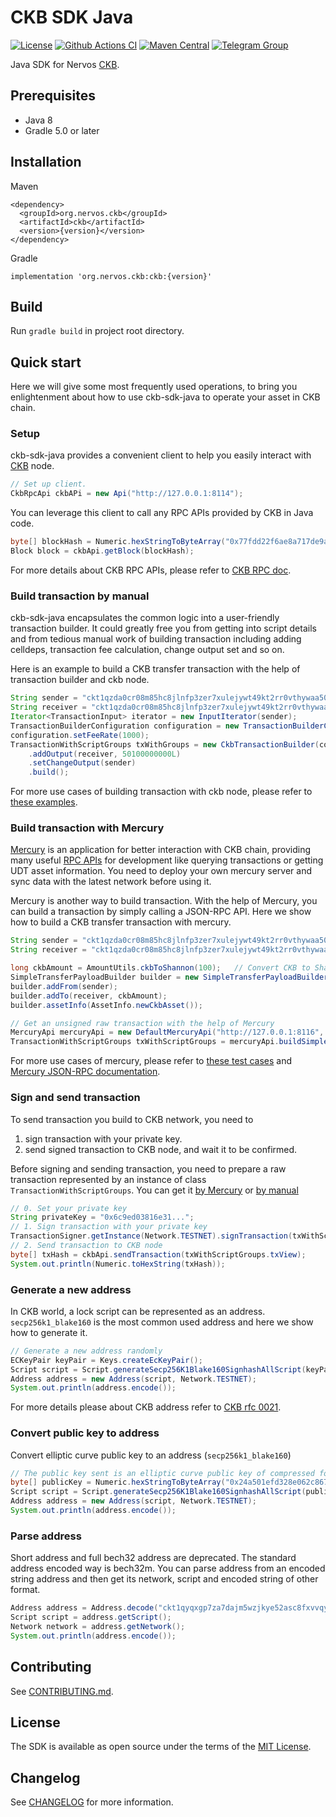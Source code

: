 # CKB SDK Java

[![License](https://img.shields.io/badge/license-MIT-green)](https://github.com/nervosnetwork/ckb-sdk-java/blob/develop/LICENSE)
[![Github Actions CI](https://github.com/nervosnetwork/ckb-sdk-java/workflows/CI/badge.svg?branch=develop)](https://github.com/nervosnetwork/ckb-sdk-java/actions)
[![Maven Central](https://maven-badges.herokuapp.com/maven-central/org.nervos.ckb/ckb/badge.svg)](https://maven-badges.herokuapp.com/maven-central/org.nervos.ckb/ckb)
[![Telegram Group](https://cdn.rawgit.com/Patrolavia/telegram-badge/8fe3382b/chat.svg)](https://t.me/nervos_ckb_dev)

Java SDK for Nervos [CKB](https://github.com/nervosnetwork/ckb).

## Prerequisites

* Java 8
* Gradle 5.0 or later

## Installation

Maven

```
<dependency>
  <groupId>org.nervos.ckb</groupId>
  <artifactId>ckb</artifactId>
  <version>{version}</version>
</dependency>
```

Gradle

```
implementation 'org.nervos.ckb:ckb:{version}'
```

## Build

Run `gradle build` in project root directory.

## Quick start

Here we will give some most frequently used operations, to bring you enlightenment about how to use ckb-sdk-java to operate your asset in CKB chain.

### Setup

ckb-sdk-java provides a convenient client to help you easily interact with [CKB](https://github.com/nervosnetwork/ckb) node.

```java
// Set up client.
CkbRpcApi ckbAPi = new Api("http://127.0.0.1:8114");
```

You can leverage this client to call any RPC APIs provided by CKB in Java code.

```java
byte[] blockHash = Numeric.hexStringToByteArray("0x77fdd22f6ae8a717de9ae2b128834e9b2a1424378b5fc95606ba017aab5fed75");
Block block = ckbApi.getBlock(blockHash);
```

For more details about CKB RPC APIs, please refer to [CKB RPC doc](https://github.com/nervosnetwork/ckb/blob/develop/rpc/README.md).

### Build transaction by manual

ckb-sdk-java encapsulates the common logic into a user-friendly transaction builder. It could greatly free you from
getting into script details and from tedious manual work of building transaction including adding celldeps, transaction
fee calculation, change output set and so on.

Here is an example to build a CKB transfer transaction with the help of transaction builder and ckb node.

```java
String sender = "ckt1qzda0cr08m85hc8jlnfp3zer7xulejywt49kt2rr0vthywaa50xwsq2qf8keemy2p5uu0g0gn8cd4ju23s5269qk8rg4r";
String receiver = "ckt1qzda0cr08m85hc8jlnfp3zer7xulejywt49kt2rr0vthywaa50xwsqg958atl2zdh8jn3ch8lc72nt0cf864ecqdxm9zf";
Iterator<TransactionInput> iterator = new InputIterator(sender);
TransactionBuilderConfiguration configuration = new TransactionBuilderConfiguration(Network.TESTNET);
configuration.setFeeRate(1000);
TransactionWithScriptGroups txWithGroups = new CkbTransactionBuilder(configuration, iterator)
    .addOutput(receiver, 50100000000L)
    .setChangeOutput(sender)
    .build();
```

For more use cases of building transaction with ckb node, please refer
to [these examples](./example/src/main/java/org/nervos/ckb/example).

### Build transaction with Mercury

[Mercury](https://github.com/nervosnetwork/mercury) is an application for better interaction with CKB chain, providing
many useful [RPC APIs](https://github.com/nervosnetwork/mercury/blob/main/core/rpc/README.md) for development like
querying transactions or getting UDT asset information. You need to deploy your own mercury server and sync data with the
latest network before using it.

Mercury is another way to build transaction. With the help of Mercury, you can build a transaction by simply calling a
JSON-RPC API. Here we show how to build a CKB transfer transaction with mercury.

```java
String sender = "ckt1qzda0cr08m85hc8jlnfp3zer7xulejywt49kt2rr0vthywaa50xwsq0yvcdtsu5wcr2jldtl72fhkruf0w5vymsp6rk9r";
String receiver = "ckt1qzda0cr08m85hc8jlnfp3zer7xulejywt49kt2rr0vthywaa50xwsqvglkprurm00l7hrs3rfqmmzyy3ll7djdsujdm6z";

long ckbAmount = AmountUtils.ckbToShannon(100);   // Convert CKB to Shannon (1 CKB = 10^8 Shannon)
SimpleTransferPayloadBuilder builder = new SimpleTransferPayloadBuilder();
builder.addFrom(sender);
builder.addTo(receiver, ckbAmount);
builder.assetInfo(AssetInfo.newCkbAsset());

// Get an unsigned raw transaction with the help of Mercury
MercuryApi mercuryApi = new DefaultMercuryApi("http://127.0.0.1:8116", false);
TransactionWithScriptGroups txWithScriptGroups = mercuryApi.buildSimpleTransferTransaction(builder.build());
```

For more use cases of mercury, please refer to [these test cases](./ckb-mercury-sdk/src/test/java/mercury)
and [Mercury JSON-RPC documentation](https://github.com/nervosnetwork/mercury/blob/dev-0.4/core/rpc/README.md).

### Sign and send transaction

To send transaction you build to CKB network, you need to

1. sign transaction with your private key.
2. send signed transaction to CKB node, and wait it to be confirmed.

Before signing and sending transaction, you need to prepare a raw transaction represented by an instance of class `TransactionWithScriptGroups`. You can get it [by Mercury](#Build-transaction-with-Mercury) or [by manual](#Build-transaction-by-manual)

```java
// 0. Set your private key
String privateKey = "0x6c9ed03816e31...";
// 1. Sign transaction with your private key
TransactionSigner.getInstance(Network.TESTNET).signTransaction(txWithScriptGroups, privateKey);
// 2. Send transaction to CKB node
byte[] txHash = ckbApi.sendTransaction(txWithScriptGroups.txView);
System.out.println(Numeric.toHexString(txHash));
```

### Generate a new address

In CKB world, a lock script can be represented as an address. `secp256k1_blake160` is the most common used address and here we show how to generate it.

```java
// Generate a new address randomly
ECKeyPair keyPair = Keys.createEcKeyPair();
Script script = Script.generateSecp256K1Blake160SignhashAllScript(keyPair));
Address address = new Address(script, Network.TESTNET);
System.out.println(address.encode());
```

For more details please about CKB address refer to [CKB rfc 0021](https://github.com/nervosnetwork/rfcs/blob/master/rfcs/0021-ckb-address-format/0021-ckb-address-format.md).

### Convert public key to address

Convert elliptic curve public key to an address (`secp256k1_blake160`)

```java
// The public key sent is an elliptic curve public key of compressed format - a 65-length hex (not include hex prefix 0x).
byte[] publicKey = Numeric.hexStringToByteArray("0x24a501efd328e062c8675f2365970728c859c592beeefd6be8ead3d901330bc01");
Script script = Script.generateSecp256K1Blake160SignhashAllScript(publicKey);
Address address = new Address(script, Network.TESTNET);
System.out.println(address.encode());
```

### Parse address

Short address and full bech32 address are deprecated. The standard address encoded way is bech32m. You can parse address
from an encoded string address and then get its network, script and encoded string of other format.

```java
Address address = Address.decode("ckt1qyqxgp7za7dajm5wzjkye52asc8fxvvqy9eqlhp82g");
Script script = address.getScript();
Network network = address.getNetwork();
System.out.println(address.encode());
```

## Contributing

See [CONTRIBUTING.md](./CONTRIBUTING.md).

## License

The SDK is available as open source under the terms of
the [MIT License](https://opensource.org/licenses/MIT).

## Changelog

See [CHANGELOG](CHANGELOG.md) for more information.
